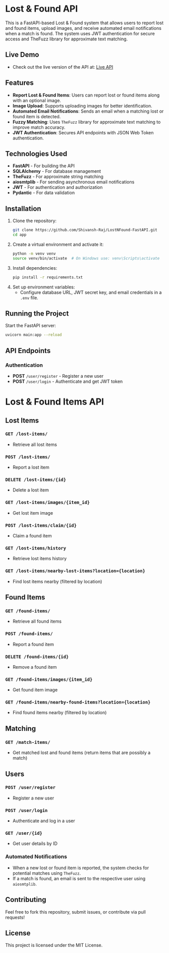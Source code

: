 # Lost & Found API

This is a FastAPI-based Lost & Found system that allows users to report lost and found items, upload images, and receive automated email notifications when a match is found. The system uses JWT authentication for secure access and TheFuzz library for approximate text matching.

## Live Demo

- Check out the live version of the API at: [Live API](https://lostnfound-fastapi.onrender.com/docs)


## Features
- **Report Lost & Found Items**: Users can report lost or found items along with an optional image.
- **Image Upload**: Supports uploading images for better identification.
- **Automated Email Notifications**: Sends an email when a matching lost or found item is detected.
- **Fuzzy Matching**: Uses `TheFuzz` library for approximate text matching to improve match accuracy.
- **JWT Authentication**: Secures API endpoints with JSON Web Token authentication.

## Technologies Used
- **FastAPI** - For building the API
- **SQLAlchemy** - For database management
- **TheFuzz** - For approximate string matching
- **aiosmtplib** - For sending asynchronous email notifications
- **JWT** - For authentication and authorization
- **Pydantic** - For data validation

## Installation

1. Clone the repository:
   ```bash
   git clone https://github.com/Shivansh-Raj/LostNFound-FastAPI.git
   cd app
   ```
2. Create a virtual environment and activate it:
   ```bash
   python -m venv venv
   source venv/bin/activate  # On Windows use: venv\Scripts\activate
   ```
3. Install dependencies:
   ```bash
   pip install -r requirements.txt
   ```
4. Set up environment variables:
   - Configure database URL, JWT secret key, and email credentials in a `.env` file.

## Running the Project

Start the FastAPI server:
```bash
uvicorn main:app --reload
```

## API Endpoints

### Authentication
- **POST** `/user/register` - Register a new user
- **POST** `/user/login` - Authenticate and get JWT token

# Lost & Found Items API

## Lost Items

### `GET /lost-items/`
- Retrieve all lost items

### `POST /lost-items/`
- Report a lost item

### `DELETE /lost-items/{id}`
- Delete a lost item

### `GET /lost-items/images/{item_id}`
- Get lost item image

### `POST /lost-items/claim/{id}`
- Claim a found item

### `GET /lost-items/history`
- Retrieve lost items history

### `GET /lost-items/nearby-lost-items?location={location}`
- Find lost items nearby (filtered by location)

## Found Items

### `GET /found-items/`
- Retrieve all found items

### `POST /found-items/`
- Report a found item

### `DELETE /found-items/{id}`
- Remove a found item

### `GET /found-items/images/{item_id}`
- Get found item image

### `GET /found-items/nearby-found-items?location={location}`
- Find found items nearby (filtered by location)

## Matching

### `GET /match-items/`
- Get matched lost and found items (return items that are possibly a match)

## Users

### `POST /user/register`
- Register a new user

### `POST /user/login`
- Authenticate and log in a user

### `GET /user/{id}`
- Get user details by ID


### Automated Notifications
- When a new lost or found item is reported, the system checks for potential matches using `TheFuzz`.
- If a match is found, an email is sent to the respective user using `aiosmtplib`.

## Contributing
Feel free to fork this repository, submit issues, or contribute via pull requests!

## License
This project is licensed under the MIT License.

